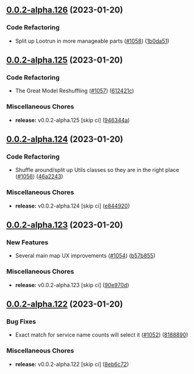 ## [0.0.2-alpha.126](https://github.com/Wynntils/Artemis/compare/v0.0.2-alpha.125...v0.0.2-alpha.126) (2023-01-20)


### Code Refactoring

* Split up Lootrun in more manageable parts ([#1058](https://github.com/Wynntils/Artemis/issues/1058)) ([1b0da51](https://github.com/Wynntils/Artemis/commit/1b0da51cbfefbfd2ec3063e4054119507c29a78d))

## [0.0.2-alpha.125](https://github.com/Wynntils/Artemis/compare/v0.0.2-alpha.124...v0.0.2-alpha.125) (2023-01-20)


### Code Refactoring

* The Great Model Reshuffling ([#1057](https://github.com/Wynntils/Artemis/issues/1057)) ([612421c](https://github.com/Wynntils/Artemis/commit/612421c2a6cec4e48620c3b6048f01b0684b7e42))


### Miscellaneous Chores

* **release:** v0.0.2-alpha.125 [skip ci] ([946344a](https://github.com/Wynntils/Artemis/commit/946344a36930e7ee7f11df02025509e880009ca9))

## [0.0.2-alpha.124](https://github.com/Wynntils/Artemis/compare/v0.0.2-alpha.123...v0.0.2-alpha.124) (2023-01-20)


### Code Refactoring

* Shuffle around/split up Utils classes so they are in the right place ([#1056](https://github.com/Wynntils/Artemis/issues/1056)) ([46a2243](https://github.com/Wynntils/Artemis/commit/46a2243f7b278c21f2f603829a28ef153c24150d))


### Miscellaneous Chores

* **release:** v0.0.2-alpha.124 [skip ci] ([e844920](https://github.com/Wynntils/Artemis/commit/e844920a6996afc30e05edc88fb5d881290fca19))

## [0.0.2-alpha.123](https://github.com/Wynntils/Artemis/compare/v0.0.2-alpha.122...v0.0.2-alpha.123) (2023-01-20)


### New Features

* Several main map UX improvements ([#1054](https://github.com/Wynntils/Artemis/issues/1054)) ([b57b855](https://github.com/Wynntils/Artemis/commit/b57b855a4c1d52dc8019a75b4568bab56049d022))


### Miscellaneous Chores

* **release:** v0.0.2-alpha.123 [skip ci] ([90e970d](https://github.com/Wynntils/Artemis/commit/90e970d81b23aaa15bf3049d956d6cd106d9f9d1))

## [0.0.2-alpha.122](https://github.com/Wynntils/Artemis/compare/v0.0.2-alpha.121...v0.0.2-alpha.122) (2023-01-20)


### Bug Fixes

* Exact match for service name counts will select it ([#1052](https://github.com/Wynntils/Artemis/issues/1052)) ([8188890](https://github.com/Wynntils/Artemis/commit/81888905689e4d40db540b7954eb1ab9b4bbe6e2))


### Miscellaneous Chores

* **release:** v0.0.2-alpha.122 [skip ci] ([8eb6c72](https://github.com/Wynntils/Artemis/commit/8eb6c72c55c6023a2fc1511e3d6f86a0fc036c05))

